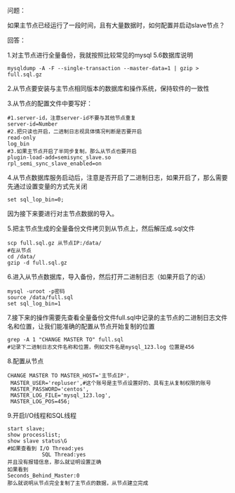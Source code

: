 问题：

如果主节点已经运行了一段时间，且有大量数据时，如何配置并启动slave节点？

回答：

1.对主节点进行全量备份，我就按照比较常见的mysql 5.6数据库说明

```
mysqldump -A -F --single-transaction --master-data=1 | gzip > full.sql.gz
```

2.从节点要安装与主节点相同版本的数据库和操作系统，保持软件的一致性

3.从节点的配置文件中要写好：

```
#1.server-id，注意server-id不要与其他节点重复
server-id=Number
#2.把只读也开启，二进制日志视具体情况判断是否要开启
read-only
log_bin
#3.如果主节点开启了半同步复制，那么从节点也要开启
plugin-load-add=semisync_slave.so
rpl_semi_sync_slave_enabled=on
```

4.从节点数据库服务启动后，注意是否开启了二进制日志，如果开启了，那么需要先通过设置变量的方式先关闭

```
set sql_lop_bin=0;
```

因为接下来要进行对主节点数据的导入。

5.把主节点生成的全量备份文件拷贝到从节点上，然后解压成.sql文件

```
scp full.sql.gz 从节点IP:/data/
#在从节点
cd /data/
gzip -d full.sql.gz
```

6.进入从节点数据库，导入备份，然后打开二进制日志（如果开启了的话）

```
mysql -uroot -p密码
source /data/full.sql
set sql_log_bin=1
```

7.接下来的操作需要先查看全量备份文件full.sql中记录的主节点的二进制日志文件名和位置，让我们能准确的配置从节点开始复制的位置

```
grep -A 1 "CHANGE MASTER TO" full.sql
#记录下二进制日志文件名称和位置，例如文件名是mysql_123.log 位置是456
```

8.配置从节点

```
CHANGE MASTER TO MASTER_HOST='主节点IP'，
 MASTER_USER='repluser',#这个账号是主节点设置好的、具有主从复制权限的账号
 MASTER_PASSWORD='centos',
 MASTER_LOG_FILE='mysql_123.log',
 MASTER_LOG_POS=456;
```

9.开启I/O线程和SQL线程

```
start slave;
show processlist;
show slave status\G
#如果查看到 I/O Thread:yes
		   SQL Thread:yes
并且没有报错信息，那么就证明设置正确
如果看到
Seconds_Behind_Master:0
那么就说明从节点完全复制了主节点的数据，从节点建立完成
```

